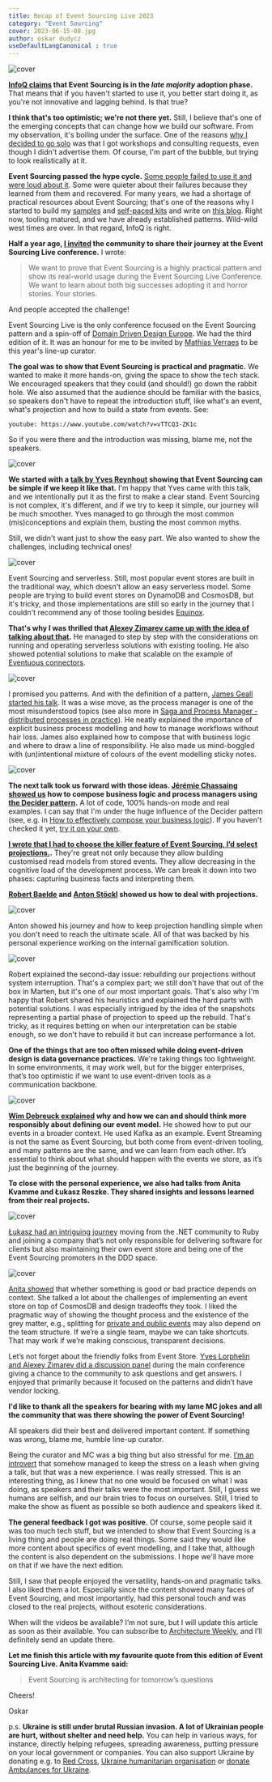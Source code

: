 ```yaml
---
title: Recap of Event Sourcing Live 2023
category: "Event Sourcing"
cover: 2023-06-15-08.jpg
author: oskar dudycz
useDefaultLangCanonical : true
---
```


![cover](2023-06-15-08.jpg)

**[InfoQ claims](https://www.infoq.com/articles/architecture-trends-2023/) that Event Sourcing is in the _late majority_ adoption phase.** That means that if you haven't started to use it, you better start doing it, as you're not innovative and lagging behind. Is that true?

**I think that's too optimistic; we're not there yet.** Still, I believe that's one of the emerging concepts that can change how we build our software. From my observation, it's boiling under the surface. One of the reasons [why I decided to go solo](/en/leaving_event_store/) was that I got workshops and consulting requests, even though I didn't advertise them. Of course, I'm part of the bubble, but trying to look realistically at it.

**Event Sourcing passed the hype cycle.** [Some people failed to use it and were loud about it](/en/event_streaming_is_not_event_sourcing). Some were quieter about their failures because they learned from them and recovered. For many years, we had a shortage of practical resources about Event Sourcing; that's one of the reasons why I started to build my [samples](https://github.com/oskardudycz/) and [self-paced kits](/en/introduction_to_event_sourcing/) and write on [this blog](/en/category/#eventsourcing). Right now, tooling matured, and we have already established patterns. Wild-wild west times are over. In that regard, InfoQ is right.

**Half a year ago, [I invited](/en/share_your_story_on_event_sourcing_live/) the community to share their journey at the Event Sourcing Live conference.** I wrote:

> We want to prove that Event Sourcing is a highly practical pattern and show its real-world usage during the Event Sourcing Live Conference. We want to learn about both big successes adopting it and horror stories. Your stories.

And people accepted the challenge!

Event Sourcing Live is the only conference focused on the Event Sourcing pattern and a spin-off of [Domain Driven Design Europe](https://2023.dddeurope.com/). We had the third edition of it. It was an honour for me to be invited by [Mathias Verraes](https://verraes.net/) to be this year's line-up curator.

**The goal was to show that Event Sourcing is practical and pragmatic.** We wanted to make it more hands-on, giving the space to show the tech stack. We encouraged speakers that they could (and should!) go down the rabbit hole. We also assumed that the audience should be familiar with the basics, so speakers don't have to repeat the introduction stuff, like what's an event, what's projection and how to build a state from events. See:

`youtube: https://www.youtube.com/watch?v=vTTCQ3-ZK1c`

So if you were there and the introduction was missing, blame me, not the speakers.

![cover](2023-06-15-01.jpg)

**We started with a [talk by Yves Reynhout](https://2023.dddeurope.com/program/kiss/) showing that Event Sourcing can be simple if we keep it like that.** I'm happy that Yves came with this talk, and we intentionally put it as the first to make a clear stand. Event Sourcing is not complex, it's different, and if we try to keep it simple, our journey will be much smoother. Yves managed to go through the most common (mis)conceptions and explain them, busting the most common myths.

Still, we didn't want just to show the easy part. We also wanted to show the challenges, including technical ones! 

![cover](2023-06-15-02.jpg)

Event Sourcing and serverless. Still, most popular event stores are built in the traditional way, which doesn't allow an easy serverless model. Some people are trying to build event stores on DynamoDB and CosmosDB, but it's tricky, and those implementations are still so early in the journey that I couldn't recommend any of those tooling besides [Equinox](https://github.com/jet/equinox/).

**That's why I was thrilled that [Alexey Zimarev came up with the idea of talking about that](https://2023.dddeurope.com/program/event-sourcing-in-a-serverless-world/).** He managed to step by step with the considerations on running and operating serverless solutions with existing tooling. He also showed potential solutions to make that scalable on the example of [Eventuous connectors](https://eventuous.dev/docs/connector/). 

![cover](2023-06-15-03.jpg)

I promised you patterns. And with the definition of a pattern, [James Geall started his talk](https://2023.dddeurope.com/speakers/james-geall/). It was a wise move, as the process manager is one of the most misunderstood topics (see also more in [Saga and Process Manager - distributed processes in practice](/en/saga_process_manager_distributed_transactions/)). He neatly explained the importance of explicit business process modelling and how to manage workflows without hair loss. James also explained how to compose that with business logic and where to draw a line of responsibility. He also made us mind-boggled with (un)intentional mixture of colours of the event modelling sticky notes. 

![cover](2023-06-15-04.jpg)

**The next talk took us forward with those ideas. [Jérémie Chassaing showed us](https://2023.dddeurope.com/program/aggregates-composition-a-new-view-on-aggregates/) how to compose business logic and process managers using [the Decider pattern](https://thinkbeforecoding.com/post/2021/12/17/functional-event-sourcing-decider).** A lot of code, 100% hands-on mode and real examples. I can say that I'm under the huge influence of the Decider pattern (see, e.g. in [How to effectively compose your business logic](/en/how_to_effectively_compose_your_business_logic/)). If you haven't checked it yet, [try it on your own](https://github.com/thinkbeforecoding/dddeu-2023-deciders).

**[I wrote that I had to choose the killer feature of Event Sourcing, I’d select projections.](/en/projections_and_read_models_in_event_driven_architecture/).** They're great not only because they allow building customised read models from stored events. They allow decreasing in the cognitive load of the development process. We can break it down into two phases: capturing business facts and interpreting them. 

**[Robert Baelde](https://2023.dddeurope.com/program/zero-downtime-projections-replay/) and [Anton Stöckl](https://2023.dddeurope.com/program/projections-for-gamification-in-a-social-app/) showed us how to deal with projections.** 

![cover](2023-06-15-anton.jpg)

Anton showed his journey and how to keep projection handling simple when you don't need to reach the ultimate scale. All of that was backed by his personal experience working on the internal gamification solution.

![cover](2023-06-15-05.jpg)

Robert explained the second-day issue: rebuilding our projections without system interruption. That's a complex part; we still don't have that out of the box in Marten, but it's one of our most important goals. That's also why I'm happy that Robert shared his heuristics and explained the hard parts with potential solutions. I was especially intrigued by the idea of the snapshots representing a partial phase of projection to speed up the rebuild. That's tricky, as it requires betting on when our interpretation can be stable enough, so we don't have to rebuild it but can increase performance a lot.

**One of the things that are too often missed while doing event-driven design is data governance practices.** We're taking things too lightweight. In some environments, it may work well, but for the bigger enterprises, that’s too optimistic if we want to use event-driven tools as a communication backbone.
 
![cover](2023-06-15-06.jpg)

**[Wim Debreuck explained](https://2023.dddeurope.com/program/event-driven-architecture-and-governance-in-action/) why and how we can and should think more responsibly about defining our event model.** He showed how to put our events in a broader context. He used Kafka as an example. Event Streaming is not the same as Event Sourcing, but both come from event-driven tooling, and many patterns are the same, and we can learn from each other. It’s essential to think about what should happen with the events we store, as it’s just the beginning of the journey.

**To close with the personal experience, we also had talks from Anita Kvamme and Łukasz Reszke. They shared insights and lessons learned from their real projects.**

![cover](2023-06-15-lukasz.jpg)

[Łukasz had an intriguing journey](https://2023.dddeurope.com/speakers/lukasz-reszke/) moving from the .NET community to Ruby and joining a company that’s not only responsible for delivering software for clients but also maintaining their own event store and being one of the Event Sourcing promoters in the DDD space. 

![cover](2023-06-15-07.jpg)

[Anita showed](https://2023.dddeurope.com/program/event-sourcing-in-action-insights-from-two-real-life-projects/) that whether something is good or bad practice depends on context. She talked a lot about the challenges of implementing an event store on top of CosmosDB and design tradeoffs they took. I liked the pragmatic way of showing the thought process and the existence of the grey matter, e.g., splitting for [private and public events](/en/events_should_be_as_small_as_possible/) may also depend on the team structure. If we’re a single team, maybe we can take shortcuts. That may work if we’re making conscious, transparent decisions.

Let’s not forget about the friendly folks from Event Store. [Yves Lorphelin and Alexey Zimarev did a discussion panel](https://2023.dddeurope.com/program/sponsored-talk-beyond-the-hype-an-interactive-exploration-of-event-sourcing-and-eventstoredb/) during the main conference giving a chance to the community to ask questions and get answers. I enjoyed that primarily because it focused on the patterns and didn’t have vendor locking.

**I'd like to thank all the speakers for bearing with my lame MC jokes and all the community that was there showing the power of Event Sourcing!**
 
All speakers did their best and delivered important content. If something was wrong, blame me, humble line-up curator.
 
Being the curator and MC was a big thing but also stressful for me. [I’m an introvert](/en/agile_vs_introverts/) that somehow managed to keep the stress on a leash when giving a talk, but that was a new experience. I was really stressed. This is an interesting thing, as I knew that no one would be focused on what I was doing, as speakers and their talks were the most important. Still, I guess we humans are selfish, and our brain tries to focus on ourselves. Still, I tried to make the show as fluent as possible so both audience and speakers liked it.
 
**The general feedback I got was positive.** Of course, some people said it was too much tech stuff, but we intended to show that Event Sourcing is a living thing and people are doing real things. Some said they would like more content about specifics of event modelling, and I take that, although the content is also dependent on the submissions. I hope we'll have more on that if we have the next edition.
 
Still, I saw that people enjoyed the versatility, hands-on and pragmatic talks. I also liked them a lot. Especially since the content showed many faces of Event Sourcing, and most importantly, had this personal touch and was closed to the real projects, without esoteric considerations.
 
When will the videos be available? I’m not sure, but I will update this article as soon as their available. You can subscribe to [Architecture Weekly](https://www.architecture-weekly.com/), and I’ll definitely send an update there.
 
**Let me finish this article with my favourite quote from this edition of Event Sourcing Live. Anita Kvamme said:**
 
> Event Sourcing is architecting for tomorrow’s questions
 
Cheers!

Oskar

p.s. **Ukraine is still under brutal Russian invasion. A lot of Ukrainian people are hurt, without shelter and need help.** You can help in various ways, for instance, directly helping refugees, spreading awareness, putting pressure on your local government or companies. You can also support Ukraine by donating e.g. to [Red Cross](https://www.icrc.org/pl/donate/ukraine), [Ukraine humanitarian organisation](https://savelife.in.ua/pl/donate/) or [donate Ambulances for Ukraine](https://www.gofundme.com/f/help-to-save-the-lives-of-civilians-in-a-war-zone).
